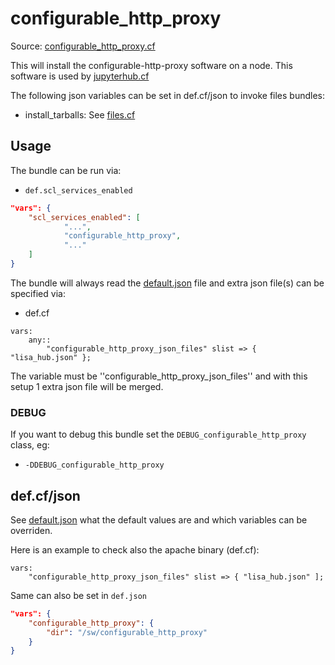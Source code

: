 # configurable_http_proxy

Source: [configurable_http_proxy.cf](/services/configurable_http_proxy.cf)


This will install the configurable-http-proxy software on a node. This software is used by [jupyterhub.cf](/services/jupyterhub.cf)

The following json variables can be set in def.cf/json to invoke files bundles:
 * install_tarballs: See [files.cf](/masterfiles/lib/scl/files.cf)

## Usage

The bundle can be run via:
 * `def.scl_services_enabled`
```json
"vars": {
    "scl_services_enabled": [
            "...",
            "configurable_http_proxy",
            "..."
    ]
}
```

The bundle will always read the [default.json](/templates/configurable_http_proxy/json/default.json) file
and extra json file(s) can be specified via:
 * def.cf
```
vars:
    any::
        "configurable_http_proxy_json_files" slist => { "lisa_hub.json" };
```

The variable must be ''configurable_http_proxy_json_files'' and with this setup 1 extra json file will be merged.

### DEBUG

If you want to debug this bundle set the `DEBUG_configurable_http_proxy` class, eg:
 * `-DDEBUG_configurable_http_proxy`

## def.cf/json

See [default.json](/templates/configurable_http_proxy/json/default.json) what the default values are and
which variables can be overriden.

Here is an example to check also the apache binary (def.cf):
```
vars:
    "configurable_http_proxy_json_files" slist => { "lisa_hub.json" ];
```

Same can also be set in `def.json`
```json
"vars": {
    "configurable_http_proxy": {
        "dir": "/sw/configurable_http_proxy"
    }
}
